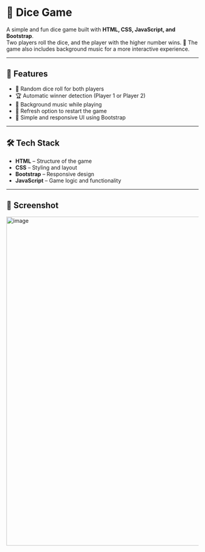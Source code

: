 # 🎲 Dice Game  

A simple and fun dice game built with **HTML, CSS, JavaScript, and Bootstrap**.  
Two players roll the dice, and the player with the higher number wins. 🎵 The game also includes background music for a more interactive experience.  

---

## 🚀 Features  

- 🎲 Random dice roll for both players  
- 🏆 Automatic winner detection (Player 1 or Player 2)  
- 🎵 Background music while playing  
- 🔄 Refresh option to restart the game  
- 🎨 Simple and responsive UI using Bootstrap  

---

## 🛠️ Tech Stack  

- **HTML** – Structure of the game  
- **CSS** – Styling and layout  
- **Bootstrap** – Responsive design  
- **JavaScript** – Game logic and functionality  

---

## 📸 Screenshot  

<img width="1203" height="860" alt="image" src="https://github.com/user-attachments/assets/928df675-a19a-4b5e-b195-8b0f58a9df5c" />
